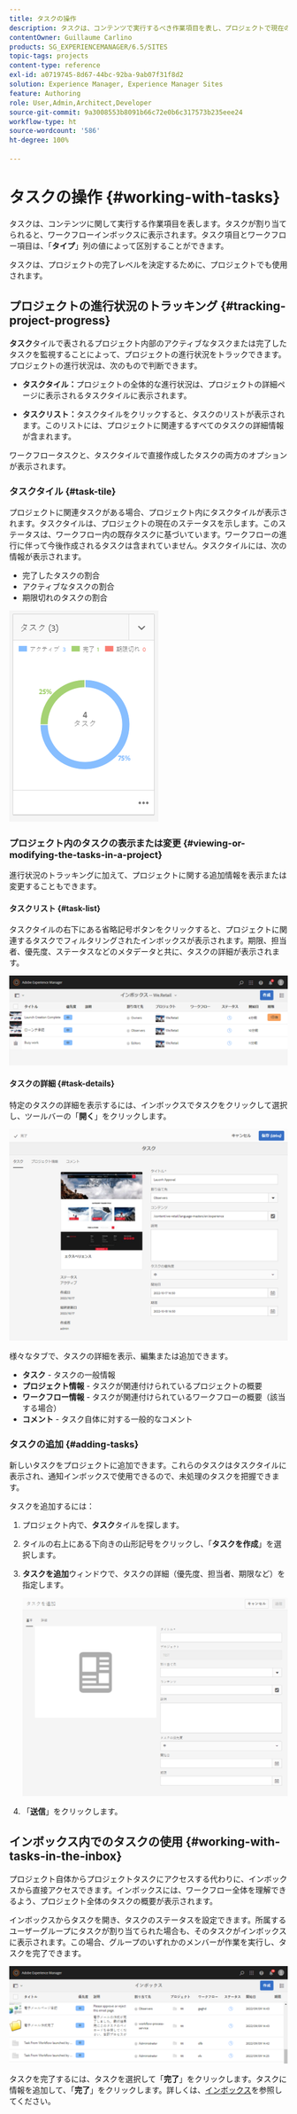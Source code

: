 ```yaml
---
title: タスクの操作
description: タスクは、コンテンツで実行するべき作業項目を表し、プロジェクトで現在のタスクの完了レベルを判断するために使用されます。
contentOwner: Guillaume Carlino
products: SG_EXPERIENCEMANAGER/6.5/SITES
topic-tags: projects
content-type: reference
exl-id: a0719745-8d67-44bc-92ba-9ab07f31f8d2
solution: Experience Manager, Experience Manager Sites
feature: Authoring
role: User,Admin,Architect,Developer
source-git-commit: 9a3008553b8091b66c72e0b6c317573b235eee24
workflow-type: ht
source-wordcount: '586'
ht-degree: 100%

---
```



# タスクの操作 {#working-with-tasks}

タスクは、コンテンツに関して実行する作業項目を表します。タスクが割り当てられると、ワークフローインボックスに表示されます。タスク項目とワークフロー項目は、「**タイプ**」列の値によって区別することができます。

タスクは、プロジェクトの完了レベルを決定するために、プロジェクトでも使用されます。

## プロジェクトの進行状況のトラッキング {#tracking-project-progress}

**タスク**&#x200B;タイルで表されるプロジェクト内部のアクティブなタスクまたは完了したタスクを監視することによって、プロジェクトの進行状況をトラックできます。プロジェクトの進行状況は、次のもので判断できます。

* **タスクタイル：**&#x200B;プロジェクトの全体的な進行状況は、プロジェクトの詳細ページに表示されるタスクタイルに表示されます。

* **タスクリスト：**&#x200B;タスクタイルをクリックすると、タスクのリストが表示されます。このリストには、プロジェクトに関連するすべてのタスクの詳細情報が含まれます。

ワークフロータスクと、タスクタイルで直接作成したタスクの両方のオプションが表示されます。

### タスクタイル {#task-tile}

プロジェクトに関連タスクがある場合、プロジェクト内にタスクタイルが表示されます。タスクタイルは、プロジェクトの現在のステータスを示します。このステータスは、ワークフロー内の既存タスクに基づいています。ワークフローの進行に伴って今後作成されるタスクは含まれていません。タスクタイルには、次の情報が表示されます。

* 完了したタスクの割合
* アクティブなタスクの割合
* 期限切れのタスクの割合

![タスクタイル](assets/project-tile-tasks.png)

### プロジェクト内のタスクの表示または変更 {#viewing-or-modifying-the-tasks-in-a-project}

進行状況のトラッキングに加えて、プロジェクトに関する追加情報を表示または変更することもできます。

#### タスクリスト {#task-list}

タスクタイルの右下にある省略記号ボタンをクリックすると、プロジェクトに関連するタスクでフィルタリングされたインボックスが表示されます。期限、担当者、優先度、ステータスなどのメタデータと共に、タスクの詳細が表示されます。

![プロジェクトタスクインボックス](assets/project-tasks.png)

#### タスクの詳細 {#task-details}

特定のタスクの詳細を表示するには、インボックスでタスクをクリックして選択し、ツールバーの「**開く**」をクリックします。

![タスクの詳細](assets/project-task-detail.png)

様々なタブで、タスクの詳細を表示、編集または追加できます。

* **タスク** - タスクの一般情報
* **プロジェクト情報** - タスクが関連付けられているプロジェクトの概要
* **ワークフロー情報** - タスクが関連付けられているワークフローの概要（該当する場合）
* **コメント** - タスク自体に対する一般的なコメント

### タスクの追加 {#adding-tasks}

新しいタスクをプロジェクトに追加できます。これらのタスクはタスクタイルに表示され、通知インボックスで使用できるので、未処理のタスクを把握できます。

タスクを追加するには：

1. プロジェクト内で、**タスク**&#x200B;タイルを探します。
1. タイルの右上にある下向きの山形記号をクリックし、「**タスクを作成**」を選択します。
1. **タスクを追加**&#x200B;ウィンドウで、タスクの詳細（優先度、担当者、期限など）を指定します。

   ![タスクの追加](assets/project-add-task.png)

1. 「**送信**」をクリックします。

## インボックス内でのタスクの使用 {#working-with-tasks-in-the-inbox}

プロジェクト自体からプロジェクトタスクにアクセスする代わりに、インボックスから直接アクセスできます。インボックスには、ワークフロー全体を理解できるよう、プロジェクト全体のタスクの概要が表示されます。

インボックスからタスクを開き、タスクのステータスを設定できます。所属するユーザーグループにタスクが割り当てられた場合も、そのタスクがインボックスに表示されます。この場合、グループのいずれかのメンバーが作業を実行し、タスクを完了できます。

![インボックス](assets/project-inbox.png)

タスクを完了するには、タスクを選択して「**完了**」をクリックします。タスクに情報を追加して、「**完了**」をクリックします。詳しくは、[インボックス](/help/sites-authoring/inbox.md)を参照してください。
